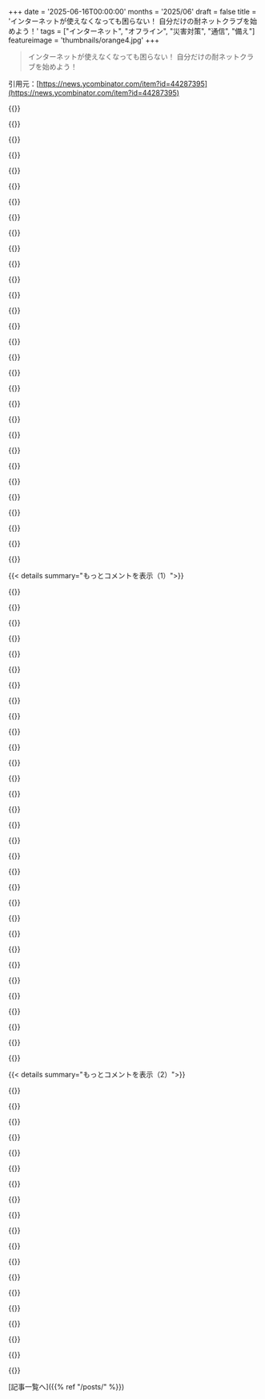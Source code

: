 +++
date = '2025-06-16T00:00:00'
months = '2025/06'
draft = false
title = 'インターネットが使えなくなっても困らない！ 自分だけの耐ネットクラブを始めよう！'
tags = ["インターネット", "オフライン", "災害対策", "通信", "備え"]
featureimage = 'thumbnails/orange4.jpg'
+++

> インターネットが使えなくなっても困らない！ 自分だけの耐ネットクラブを始めよう！

引用元：[https://news.ycombinator.com/item?id=44287395](https://news.ycombinator.com/item?id=44287395)




{{<matomeQuote body="Meshtasticはインターネットがないとセットアップがマジ大変！旅行先の田舎で試したらネットほぼなくて痛感したよ。<br>全部Webファーストなんだよね。<br>ボードに書き込むのも「Web Flasher」推奨だし、ソースからやろうにもPlatformIOとかネット必須。<br>クライアントもストアかWebアプリだけど、オフラインじゃない。<br>ボード自身がWebアプリをホストするって後で知ったけど、それもWi-Fi必要でPC直繋ぎじゃダメ。<br>ドキュメントもサイトにあるだけで「オフラインでDL」とか「自分でホストする方法」なんてどこにもない。<br>詳しい人ならいけるかもだけど、主要な配慮じゃないみたい。<br>事前に全部準備しとけってのがこの記事の趣旨なんだろうけど、オフラインで読めるPDFドキュメントすらないってマジ？<br>Meshcoreもスレで知ったけど、サイトの「始め方」がYoutubeって緊急時無理じゃん！" userName="alnwlsn" createdAt="2025/06/16 14:28:40" color="#785bff">}}




{{<matomeQuote body="俺はいつもCLIか「ドラッグ＆ドロップ」でファームウェア書き込んでるよ。Web Flasherは初心者には良いけど、デバイスによっては完全にオフラインでやれる方法もあるんだ。<br>Androidクライアントの.apkファイルはGitHubから直接DLできるよ。<br>まぁでも、「長期的なネットなし」のユースケースにはもっと力入れるべきだ、ってのは同意するね。" userName="amatecha" createdAt="2025/06/16 18:21:00" color="#ff5c5c">}}




{{<matomeQuote body="インターネット回復力が大事って話だと、必要な時にflashedされてないLoRaボードが手に入るかっていうと、多分ゼロじゃない？<br>オフラインで全部できるツールチェーンを組むのは良いアイデアだと思う（RasPiのSDカードに書き込みとか設定に必要なもの全部入れとくとか、Androidのapkをアーカイブしておくとかさ）<br>でも俺が「ネット回復力クラブ」のリソースを割り当てるなら、それは優先順位かなり低いかな。" userName="bigiain" createdAt="2025/06/16 23:10:35" color="">}}




{{<matomeQuote body="それは誰がどんなリスクを想定してるかによると思うな。<br>例えばHundred Rabbitsはネット環境が超不安定な場所で生活してるんだ。ヨットの上で生活してて、そこでコンピューティングの仕事もしてる。<br>だから信頼できるネットどころか、信頼できる電源にすら依存しない独自のツールを自分で作るしかなかったわけ。<br>Collapse OSとかDusk OSは、社会崩壊のリスクに備えてツール作ってるプロジェクトだよ。ネットがないのはもちろん、もうシリコンチップすら作れない状況で、みんな既存のシステムをあさって生き延びるシナリオね。" userName="hosh" createdAt="2025/06/17 17:37:35" color="#45d325">}}




{{<matomeQuote body="場合によるね。俺はもう数年Meshtasticをいじってるから、数年前の互換デバイスがかなり溜まってるんだ。<br>中にはすごく古いファームウェアバージョンのままのもある。<br>もし「いざという時」が急に来て、それをできるだけ多くのコミュニティメンバーに配る必要が出たら、かなりの割合が新しいファームウェアと互換性なくて使えないと思う。<br>まぁ良い点としては、ファームウェアのzipとか、他のOSとかドライバーとかファームウェアとか、大量にNASに溜め込んではいるんだけどね。" userName="amatecha" createdAt="2025/06/18 23:23:20" color="#45d325">}}




{{<matomeQuote body="コンパイル済みのファームウェアはGitHubで手に入るし、それを書き込むスクリプトも一緒になってるよ。<br>Meshtastic CLIも使えるし。<br>ドキュメントだってgitリポジトリに.mdx形式であるんだよ。<br>君が挙げてる「罪」は全部、Webブラウザに慣れてるユーザーにとって、より便利になろうとした結果じゃん？<br>Web3にしたって、今のWebは分散化からはかなり遠いし。" userName="meehow" createdAt="2025/06/16 20:35:21" color="#785bff">}}




{{<matomeQuote body="GitHubにアクセスできなくなったらどうする？" userName="hosh" createdAt="2025/06/17 17:27:23" color="">}}




{{<matomeQuote body="ああいう問題の多くは、ユーザーや貢献者の規模と多様性で解決すると思うんだ。<br>Linuxを見てよ。この10年でめちゃくちゃ盛り上がったけど、最大の要因は使いやすさだよ。UI/UXがずっと良くて綺麗になった。<br>もちろんMicrosoftとかAppleが閉鎖的になって、代替を探す人が増えたってのもあるけど、使いやすさがあったからそういう人たちに居場所ができたし、より規模が大きくて多様なコミュニティがそれをより親しみやすくしたんだ。<br>言いたいのは、批判は続けつつ、それをただの文句じゃなくてフィードバックとして捉えようってこと。<br>そうすれば、こういうものを本来あるべき姿にできるから。<br>結局、ここは素晴らしい製品を作る場所なんだろ？<br>そして、ドキュメントの重要性を絶対に過小評価するなよ。常に変わるから面倒でうんざりするかもしれないけど、どうやるか分からなきゃ誰も協力してくれないんだから。会社でもOSSプロジェクトでもね。すごく儲かる投資だよ。" userName="godelski" createdAt="2025/06/18 03:40:27" color="">}}




{{<matomeQuote body="君のクライアント特有の心配は、多分妥当じゃないかもしれないよ。<br>Webアプリはオフラインでも普通に動くみたい。ブラウザでページを保存しとけば。<br>AndroidアプリはGitHubにビルド済みのがあるよ。<br>iOSアプリはAppleのせいでエンドユーザーにオフライン配布できない。Appleを責めるか、もっと良い携帯買いなよ。" userName="ycombinatrix" createdAt="2025/06/17 08:31:46" color="#38d3d3">}}




{{<matomeQuote body="ちなみに、ボードをただPCに繋ぐだけでWebアプリが使えるようにするのって、割と簡単なことだよ。<br>便利さのために、Ethernet-over-USBで制御用のWebサーバーをホストするデバイスとか、見たことあるし。" userName="graealex" createdAt="2025/06/17 09:03:27" color="">}}




{{<matomeQuote body="これを聞くとワクワクするね。「local-first」なエコシステムやインフラの具体的な目標になりそうだから。でも、「local-first」マニフェストは期待と違ってガッカリ。「Bluetoothで直接スマホ同士を同期」ってイメージだったんだ。SaaSは中央サーバー依存の方が儲かるから「offline-first」って感じだね。Meshtasticみたいなツールも災害後に役立たせるなら、完全にlocal-firstで頑丈じゃないとダメだよね。" userName="hosh" createdAt="2025/06/16 17:53:08" color="">}}




{{<matomeQuote body="大都市でMeshtasticを試したけど、実際のパフォーマンスはイマイチだったよ。メッセージが届かなかったり、返信できなかったり。アンテナとかメッシュのせいでダメみたい。公開チャットは静かかテスト投稿だらけ。100ノード超えると遅くなって使い物にならない。緊急時にMeshtasticは頼れないね。<br>むしろ古いWi-Fiルーターを使った公共Wi-Fiメッシュの方が使えるかも。スマホみんな持ってるし、電力少ないし。停電には弱いけどね。" userName="wao0uuno" createdAt="2025/06/16 10:47:16" color="#ff5733">}}




{{<matomeQuote body="スペインで停電を経験したんだけど、こういうの（スマホを使うやつ）があると本当に役立つと思ったよ。誰か一人でもジェネレーターとかStarlinkを持ってれば、みんなにネット接続を提供できるんだ。" userName="GardenLetter27" createdAt="2025/06/16 10:59:19" color="">}}




{{<matomeQuote body="みんなが自家発電（太陽光とか風力）やメッシュネットワーク、衛星ネットで「自給自足」みたいになっていくのが面白いね。電力会社が売電に払わないからオフグリッドになるんだ。ロボットが食料作る畑があれば、現代技術で中世に戻るみたい。IT億万長者が封建領主、ヤバい右翼ポピュリストが変なアゴの王様みたいでさ。" userName="moffkalast" createdAt="2025/06/16 11:45:06" color="">}}




{{<matomeQuote body="Wi-Fiルーターって、カバーできる範囲の割に意外と電気食うんだよね。100平方メートルで10ワットとか。都市全体をカバーしようと思ったら結構な量になるよ。" userName="adrianN" createdAt="2025/06/16 11:58:00" color="#45d325">}}




{{<matomeQuote body="スマホメーカーがまだメッシュネットワークを実装してないのが不思議だよね。AppleのFind Myネットワークは近いけど、あれはデータ転送の帯域幅がすごく低いし。Appleの新しいモバイルWi-Fiチップが、もしかしたら将来のインターネットメッシュネットワークに繋がるのかもしれないね。" userName="cedws" createdAt="2025/06/16 11:22:01" color="">}}




{{<matomeQuote body="売電についてだけど、グリッドは産業標準を満たせばちゃんと払ってくれるよ。個人が太陽光パネルとかインバーターを適当に繋ぐのは、庭の物置作る経験で高層ビル建てようとするみたいなもん。安全じゃないし、理由も分からず、結局誰か怪我するよ。" userName="pyrale" createdAt="2025/06/16 13:48:13" color="#ff33a1">}}




{{<matomeQuote body="みんなもう24時間動かしてるもの、ほとんど持ってるよね。2台目を外部アンテナ付きにしても、そんなに大差ないと思うけどな。" userName="wao0uuno" createdAt="2025/06/16 13:08:45" color="">}}




{{<matomeQuote body="ウクライナの電力網はロシアのドローンやミサイル攻撃を何年も受けてるけど、復活し続けてるんだ。短い検索だと最長でも12時間くらいの停電らしいよ。最近の大都市で、完全に長期間停電するなんて考えにくいね。" userName="wao0uuno" createdAt="2025/06/16 15:44:23" color="">}}




{{<matomeQuote body="どこに住んでるの？イギリスだと、余った太陽光発電の電気を電力会社に売ったらお金もらえるんだよ。" userName="edent" createdAt="2025/06/16 12:40:19" color="#ff33a1">}}




{{<matomeQuote body="「数日」っていう長期的な停電はそうかもね。でも数週間前はスペイン全土で少なくとも12時間停電したし、昨日もイタリアのトリノで10時間停電があったんだ。" userName="pmontra" createdAt="2025/06/16 16:13:09" color="#ff5c5c">}}




{{<matomeQuote body="そうそう、その評価には同意。Meshtasticのノードを1年くらい動かしてるけど、連絡取れたの多分2回だけなんだ。YAGIとか専用アンテナ（868 MHz）使っても俺の場所だと電波の届きが悪い。1キロ歩くだけで信号弱くなるみたい。高さは大事だけど、868 MHzは早く減衰するみたいだね。だから、Meshtasticはあんまり使えるソリューションじゃないと思う。Hamnetとかアマチュア無線の方がずっと優れてる。今はSDRのおかげでハンディ無線機も20ユーロくらいでめっちゃ安くなったしね。" userName="TeamMCS" createdAt="2025/06/16 12:46:51" color="#ff33a1">}}




{{<matomeQuote body="それは普通、太陽光発電してる人が少ない場合の話だよ。電力網は家庭での発電に対応してないから。もし地域に太陽光発電が多すぎると、使いきれない分を売ってもお金にならないどころか、発電しすぎると切られちゃうことすらある。結果、昼間に余った分はお金にならず、夜は請求されるっていう最悪の状態。だから蓄電池を買ってピーク分を貯めるようになるし、電力会社からの電気はほぼオプション扱いになっていくんだよ。" userName="moffkalast" createdAt="2025/06/16 13:08:32" color="#ff5733">}}




{{<matomeQuote body="バッテリーの持ちは超大事だよ。そこそこの速度を出そうとするとバッテリーをすごく消耗するだろうね。みんな見知らぬ人のために自分のバッテリーを犠牲にしたくないだろうし。" userName="wat10000" createdAt="2025/06/16 12:54:31" color="">}}




{{<matomeQuote body="Meshtasticも計画は必要だよ。俺の地域には山頂にROUTERがあって、街のノイズを抑えてくれるんだ。だから80kmくらいまで結構信頼できる。人口50万人くらいの地域で、LONG_FASTモードでノード80個くらいだよ。これはwifiじゃ絶対無理。でも、Meshtasticのルーティングアルゴリズムはすごく効率が悪くて、改善の余地がめっちゃあるけどね。" userName="bigfatkitten" createdAt="2025/06/16 21:31:18" color="#38d3d3">}}




{{<matomeQuote body="正直、ウクライナの人たちにはもっと感心させられるよ！ロシアがいなくなったら、彼らはこの分野で他のヨーロッパ諸国にレジリエンス（回復力）がどんなものか教えてあげられるんじゃないかな。" userName="PokemonNoGo" createdAt="2025/06/16 19:09:51" color="">}}




{{<matomeQuote body="たぶん「誰かがケガする」って部分を文字通りに受け取りすぎだけど、インバーターって停電すると出力止まるんだよね。<br>多くのインバーターがないと、そこら辺だけグリッドから切り離されてないって他のインバーターに思わせるのは難しいよ。<br>それを検知する特別なロジックがあるかもしれないね。<br>もちろん、グリッドに制御されない入力が多すぎて不安定になるケースもあるけど、少なくともニュースになるようなひどいことはまだ起きてないみたいだね。<br>今の流れが続けばいずれ起こるだろうけど、その時は適切な対策が取られるだろうし、大規模な太陽光発電所では既に取られてるよ。" userName="ahartmetz" createdAt="2025/06/16 20:56:58" color="">}}




{{<matomeQuote body="住宅用発電に対応してるグリッドが少ない場合や、地域のインフラが過剰に整備されてる場合はそうなんだよね。<br>オーストラリアは屋根付き太陽光発電の住宅密度が世界一高くて、グリッド供給の約11％を占めてるんだ。<br>売電制度（Feed-in tariffs）も普通にあるよ。" userName="bigfatkitten" createdAt="2025/06/16 21:40:19" color="">}}




{{<matomeQuote body="それはね、君を夢中にさせるように設計されてるからだよ。<br>僕の今のスマホは7050 mahで80w充電できるから、週に2回くらいしか充電しないんだ。<br>もし少しでもカオスな生活をしてたら、1日に30回充電することを考えたり、ケーブルを溜め込んだり、モバイルバッテリーを充電しまくったりするけど、結局バッテリー切れになるんだよね。<br>今は動かさない、壊れないケーブルが1本だけあれば良いんだ。" userName="econ" createdAt="2025/06/16 18:46:29" color="">}}




{{<matomeQuote body="サイバーパンク小説の面白い前提になりそうだね。<br>奇妙な顎は残しといた方がいいよ、整形手術で何でもできるから！" userName="bandoti" createdAt="2025/06/16 12:26:58" color="">}}




{{< details summary="もっとコメントを表示（1）">}}

{{<matomeQuote body="Meshtasticのルーティングはめちゃくちゃ原始的で効率悪いよ。<br>https:＼＼www.disk91.com＼2024＼technology＼lora＼critical-analysi..." userName="UltraSane" createdAt="2025/06/16 13:56:46" color="#ff5c5c">}}




{{<matomeQuote body="Reticulum networkって試したことある？<br>僕も試してみたいんだ。<br>https:＼＼reticulum.network<br>https:＼＼unsigned.io＼rnode＼" userName="hyperionplays" createdAt="2025/06/16 13:08:22" color="#45d325">}}




{{<matomeQuote body="そうそう、でも代わりにすごい帯域幅が手に入るんだ。<br>でも、都市全体規模のテキストネットワークを動かすのに十分かは分からないな。" userName="apitman" createdAt="2025/06/16 22:05:48" color="">}}




{{<matomeQuote body="それは地元の規制が具体的に小規模発電について定めてる場合にそうなるんだ。" userName="bigfatkitten" createdAt="2025/06/17 09:15:00" color="">}}




{{<matomeQuote body="ソーラーパンクって、他のSFパンクの中で一番無視されてるよね。<br>たぶん、それは実際には結構良い感じで、ざらざらした憂鬱な物語の舞台にはなりにくいからじゃないかな？" userName="moffkalast" createdAt="2025/06/16 13:11:16" color="">}}




{{<matomeQuote body="まず言いたいのは、これは住宅用電力生産の課題についてで、産業用じゃないってことね。グリッドがダウンしたらゲームオーバーだよ。インバーターの反応とか関係ない。電力会社が家庭用を買わないのは、周波数・電圧管理とかグリッドに必要なサービスを提供しないから。過剰生産で地域全体の停電も起こりうるんだ。" userName="pyrale" createdAt="2025/06/17 07:40:33" color="#ff33a1">}}




{{<matomeQuote body="＞ 朝起きたら停電してて、インターネットも落ちてて、携帯も繋がらないのが悪夢<br>分からんけど…歳取るにつれて、これってどんどん理想に聞こえてくるな（笑）" userName="lljk_kennedy" createdAt="2025/06/16 08:38:41" color="#ff5c5c">}}




{{<matomeQuote body="皮肉なのは分かるけど、もっと真剣にシミュレーションした方がいいよ。これ、最近の停電でスペインやポルトガルで起こったことだけど、全然きれいなもんじゃなかった。" userName="ndr" createdAt="2025/06/16 08:40:21" color="#ff5733">}}




{{<matomeQuote body="いや、でもそこまでひどくもなかっただろ。<br>混乱や逮捕はあったけど、大半の人は外で交流したり、踊ったり、仕事の日にはやらないような突発的なことをしてたよ。" userName="camillomiller" createdAt="2025/06/16 08:45:36" color="#ff33a1">}}




{{<matomeQuote body="それは、みんな数時間で元に戻ると思ってたからだよ。もっと壊滅的な広範囲の停電だったら、たぶんダンスなんかしてないだろうね。" userName="dewey" createdAt="2025/06/16 08:49:54" color="#785bff">}}




{{<matomeQuote body="約20年前にアメリカで広い停電があった時、最大の問題はガソリンスタンドがダメになったことだ。車が立ち往生して、電源回復を待ってた。もし電気もガスもどこもダメになったら、食料とか他のインフラもすぐに壊滅するだろうね。" userName="al_borland" createdAt="2025/06/16 11:48:41" color="#785bff">}}




{{<matomeQuote body="ガソリンスタンドに自家発電機を義務付けないなんて absurd （ばかげてる）だよな。燃料はあんなにあるのに！<br>これじゃあ、停電時に自家発電機用の燃料を誰も買えなくなる。<br>今年のLAの火災の時の停電で、これは大きな問題だった。" userName="tcoff91" createdAt="2025/06/16 12:41:49" color="#ff5c5c">}}




{{<matomeQuote body="でも待てよ、”きれいだった”のか”そうじゃなかった”のか、どっちなんだ？ ”きれいじゃなかった”から始まったのに、”OK、きれいだったよ、でもそれはすぐに解決すると思ってたからだけどね”になったぞ。" userName="AlecSchueler" createdAt="2025/06/16 11:14:54" color="">}}




{{<matomeQuote body="料理、冷蔵、水の揚水は電力に依存してるからね。1日以上続いたら間違いなくひどいことになるよ。" userName="killerstorm" createdAt="2025/06/16 09:06:35" color="#ff33a1">}}




{{<matomeQuote body="ガソリンスタンドは個人経営だし、ガソリンで儲けはほとんどなくて、売上の大半はコンビニ部分なんだよね。<br>そこに、何十年かに一度あるかないかの災害で、計画性がない人たちのために、一番利益率の低いガソリンを売るために何十万〜何百万もするバックアップ電源システムに投資して、年間何十万もの維持費をかけろって要求するのは、結構ばかげてると思うな。" userName="dghlsakjg" createdAt="2025/06/16 14:53:59" color="">}}




{{<matomeQuote body="こういうのが、ソーラーシステムにバッテリーとアイランディング機能を追加して、長期停電の時に必要最低限の電力を自分で確保しようと考えてる理由の一つだよ。<br>これがどれくらい「プレッパー」なのかは分からないけどね。缶詰とか武器とか発電機は持ってないし。これを始めたのは、停電の間も自分で色々ホストしてるHome Labをオンラインに保つためだったんだ。<br>あと、僕が住んでる街にはアドホックなアマチュアWiFiネットワークがあって、数キロ範囲で繋がってるんだ。昔メンバーだったんだけど、皮肉なことに（この記事の文脈ではね）光回線を手に入れたら興味を失っちゃって。まあ、優先順位リストの上に戻ってきてないってだけなんだけど: https://air-stream.org/<br>彼らはこの話題に関しては先を行ってる感じだね。" userName="BLKNSLVR" createdAt="2025/06/16 09:40:55" color="#45d325">}}




{{<matomeQuote body="若い人とか身軽な人には良いだろうけど、酸素濃縮器が必要なCOPD患者とか、滅菌済みの哺乳瓶が足りなくなってきた赤ちゃんの親には、そんな簡単じゃないよね。" userName="closewith" createdAt="2025/06/16 12:08:24" color="">}}




{{<matomeQuote body="それは視点によるだろうね。ここポルトガルでは、多くの人がパティオに座って友達と話したり、グリルで料理したり、カードしたり、ワインを飲んだりして、概ねかなり楽しんでたよ。<br>僕が住んでる小さな村では、電気が戻った時に集団で「あーあ」って声が上がったし、明日の朝仕事に行かなきゃいけないことにがっかりしたって言う人が結構いたね。" userName="tmountain" createdAt="2025/06/16 11:21:46" color="">}}




{{<matomeQuote body="冷蔵のためにソーラーとバッテリーを使うのは無駄だと思うな。<br>家を持ってるなら、すごく昔ながらの方法、深い穴を掘って食料を暗くて涼しい場所に保管するのを試したら良いよ。名前は忘れたけど、数週間から数ヶ月はミリワットも使わずにいけるよ。" userName="axelthegerman" createdAt="2025/06/16 10:53:51" color="">}}




{{<matomeQuote body="ソーラー＋バッテリーは、地元で数週間の停電とかならすごく良いし、全国的でも数日なら大丈夫だろうね。<br>社会崩壊みたいな状況だと最悪で、ターゲットになっちゃうよ。" userName="ta1243" createdAt="2025/06/16 11:09:47" color="">}}




{{<matomeQuote body="人生で一度あるかないかの数日間の地域停電に、どうやって事前に計画しろっていうの？みんな念のためにガレージに何百ガロンもガソリン貯蔵しとくべきなの？それとも、冬の短い日でも電気自動車と家を動かせるくらいのバッテリー容量がある個人用ソーラー発電システムに、全国の全世帯が何百万も投資するの？賃貸の人はどうするの？運が悪かったってだけ？個人にこんな準備を求めるのは、同じくらいばかげてると思わない？" userName="al_borland" createdAt="2025/06/16 16:13:30" color="">}}




{{<matomeQuote body="＞社会崩壊みたいな状況だと最悪で、ターゲットになっちゃうよ<br>何のターゲット？みんなが家に充電に来るの？<br>もし人口の50％以上がソーラー設備を持ってたら、なんでターゲットになるの？" userName="antisthenes" createdAt="2025/06/16 13:02:34" color="">}}




{{<matomeQuote body="瓶を消毒するには、毒性物質がほとんど入っていない沸騰水があればいいんだよ。沸騰水を得るには水、容器、燃える燃料、火元、そして燃える燃料から水に熱を伝える手段が必要だね。金属鍋がなくても、石を熱してプラスチック、ガラス、陶器、木などの容器に入れた冷たい石の上に積んで水に入れるとかすれば、沸騰させられるらしいよ。" userName="goda90" createdAt="2025/06/16 14:56:05" color="#38d3d3">}}




{{<matomeQuote body="一生に一度あるかないかの数日間の地域的な停電にどう備えるかって？Ready.govにやり方があるよ。みんなが数百ガロンもガソリンをガレージに貯めておくべきかって？まさか。数日の間に何百ガロンもガス使うような人いる？工業規模の作業でもしてるなら別だけどね。心配なら、数日分のガソリンを手元に置いとけばいいんだよ。ほとんどの人は週にガソリン満タン1回くらいだから、半分になったら満タンにするくらいで十分。ジェネレーターが時々役立つ場所に住んでる俺みたいなのは、ジェリカン数本にガソリン入れとくのが普通。何百ガロンもあったら数週間は楽勝だよ。ほとんどの人は車にしかガソリン使わないし、車には数日分のガソリン備蓄機能が付いてるでしょ。<br>停電中に全てのGSが給油できるように義務付けたら？それは仮説の解決にはならないよ。強力なジェネレーターとか専用のスイッチがないと、家の電力はガソリンじゃ賄えないし。借りてる人とかアパートの住人にとって、動いてるGSは何の役に立つの？<br>とにかく。マジで絶望的な状況になったら、手先の器用な人ならその場でジェネレーターを配線して、給油ポンプを動かすのはそんなに難しくないよ。まあその時点で支払いネットワークが生きてる可能性は低いけどね。そうなったらマジで絶望なら手動でポンプ動かすしかないか。<br>個人がこれに備えるのは absurd （ absurd は「不合理な、ばかげた」って意味だよ）に思える？全然 absurd じゃないよ。専門家や政府も、災害に備えて自分で準備するよう推奨してるんだ。外部の助けなしに48時間生き延びるのに十分な物資を手元に置くようにって。この premise （ premise は「前提」って意味ね）に基づいた政府の取り組みやキャンペーン、組織全体があるんだから。USA連邦政府版ならReady.govを見てみたら？アメリカなら住んでる州や地域レベルの取り組みも見つかるかもね。過去の大規模で数日間の地域停電はほとんど weather related （ weather related は「天候に関連した」って意味だよ）で、つまり予測可能だったんだよ。" userName="dghlsakjg" createdAt="2025/06/16 16:54:40" color="#38d3d3">}}




{{<matomeQuote body=" obvious （ obvious は「明白な、言うまでもない」って意味だよ）だけど、全部じゃないよ。これを言わなきゃならないなんて信じられないけど、 prolonged blackouts （ prolonged blackouts は「長期の停電」って意味ね）（それに伴う衛生、温度管理、食料安全、食料入手可能性など、 downstream ramifications （ downstream ramifications は「下流への影響」って意味だよ）全部を含めて）は、電力が無い日が経つにつれて infant mortality （ infant mortality は「乳児死亡率」って意味だよ）を指数関数的に上昇させるだろうね。" userName="closewith" createdAt="2025/06/16 13:00:56" color="#ff5c5c">}}




{{<matomeQuote body="ガソリンって shelf life （ shelf life は「貯蔵寿命」って意味ね）がすごく短いんだよ。" userName="20after4" createdAt="2025/06/16 18:38:12" color="">}}




{{<matomeQuote body="チェストフリーザーを冷蔵庫に改造すれば battery （ battery は「バッテリー」って意味ね）要らないよ。やり方はここ見てね→https://www.notechmagazine.com/category/refrigeration" userName="chairmansteve" createdAt="2025/06/16 15:28:33" color="">}}




{{<matomeQuote body="＼u003e金属鍋がなくても、石を熱してプラスチック、ガラス、陶器、木などの容器に入れた冷たい石の上に積んで水に入れるとかすれば、沸騰させられるらしいよ。<br>それは sterile water （ sterile water は「殺菌された水」って意味だよ）は得られるかもしれないけど、やるのは極めて difficult （ difficult は「難しい」って意味ね）だし、思ってるよりはるかに多くの石が必要だよ、水に対して石の mass （ mass は「質量」って意味ね）は楽に5倍くらいいるかな、 full minute （ full minute は「丸1分」って意味だよ）ちゃんと boiling （ boiling は「沸騰」って意味だよ）させるにはね。それに clean water （ clean water は「清潔な水」って意味ね）にはならないよ。たくさんの potentially very unpleasant （ potentially very unpleasant は「潜在的に非常に不快な」って意味ね）な dissolved solids （ dissolved solids は「溶解固形物」って意味だよ）が入った sterile water になるだけ。赤ちゃんに飲ませるなんて絶対ダメだね。" userName="closewith" createdAt="2025/06/16 16:54:04" color="#ff5c5c">}}




{{<matomeQuote body="停電中に毎日ジェネレーター用のガソリンを取りに行かなきゃいけなかったんだ。町で電気が通じてたのはガソリンスタンド1箇所だけだったよ。もしso cal（ソカル、南カリフォルニアのことらしいね）に住んでなくてpublic safety power shutoffs（PSPS、公共安全停電のことらしいね）に対処しなくていいなら、 quit talking out of your ass （ quit talking out of your ass はスラングで「でたらめ言うのやめろ」って感じの意味だよ）。俺たちの電力網はここでは unreliable （ unreliable は「信頼できない」って意味ね）すぎて、ガソリン infrastructure （ infrastructure は「インフラ」って意味だよ）をもっと resilient （ resilient は「回復力のある、しなやかな」って意味だよ）にする必要があるんだ。いざという時、みんな fuel （ fuel は「燃料」って意味ね）を入手できなきゃ困るんだよ。一般大衆は、地域全てのガソリンスタンドがダウンする状況に備えられるほど準備なんて絶対しない。コストを賄うためにガソリン価格を10セント上げろよ。全てのスタンドがそう義務付けられたら、一斉に値上げするだけだから margin （ margin は「利益率」って意味ね）の問題もなくなるだろう。" userName="tcoff91" createdAt="2025/06/16 17:25:56" color="#38d3d3">}}




{{<matomeQuote body="戦争とか気候変動のせいで、ヨーロッパでは今後ネット障害が増えるらしいよ。政府も企業も、通信が完全にダメになる事態に備えなきゃいけないってさ。この話は、すぐに復旧しないネット断にどう対応するか、ってのがテーマだからね。" userName="lucianbr" createdAt="2025/06/16 11:47:17" color="#ff5c5c">}}

{{</details>}}




{{< details summary="もっとコメントを表示（2）">}}

{{<matomeQuote body="電気が止まったらあっという間に暗黒時代に戻るだろうね。昔の人はサバイバル術を知ってたけど、今は便利な生活に慣れすぎてて、現代のモノなしで生き残れる人はほんの一部だよ。" userName="20after4" createdAt="2025/06/16 18:48:01" color="">}}




{{<matomeQuote body="災害に強い通信にはメッシュネットワークが基本だね。その上で動かすサービスは何にする？リアルタイムチャットならIRCとかMatrix、メールならSMTPみたいな分散型が良いかも。フォーラムはNNTPとか。あと、災害時にみんなが使えるように、クライアントソフトを入れたUSBキットを用意するのも手だね。" userName="liotier" createdAt="2025/06/16 09:00:44" color="#38d3d3">}}




{{<matomeQuote body="災害後にみんなが使えるようにするの、アプリストアが使えないし、スマホで証明書なしの接続とかするの結構難しいんだよね。NNCPっていうストア＆フォワード向きのプロトコルもあるけど、まだそんなに広まってないみたい。" userName="myself248" createdAt="2025/06/16 12:55:46" color="#ff33a1">}}




{{<matomeQuote body="こないだネットが使えない状況を考えてたんだけど、MacってAppleにオンラインでアクティベーションしないとOSを再インストールできないから、もしもの時に一番役に立たないかもって思ったんだ。" userName="wpm" createdAt="2025/06/16 14:27:13" color="">}}




{{<matomeQuote body="それなら、「Big Penguin」（Linuxのこと）に魂を売る時が来たね。" userName="myself248" createdAt="2025/06/16 14:36:33" color="">}}




{{<matomeQuote body="Macが使えないなら、Linuxが入ったUSBメモリを持ち歩くのが良いよ。Ventoyを使えば、一つのUSBに複数のLinuxディストリビューションを入れておけるから、色々なPCで使えるようになるよ。" userName="GTP" createdAt="2025/06/16 15:59:15" color="">}}




{{<matomeQuote body="でもさ、USB起動のLinuxって、ネットがないと使いたいソフトを全部入れられないから、すぐに快適に使えるわけじゃないんだ。普段からメインで使って慣れておくのが一番だと思うな。" userName="myself248" createdAt="2025/06/16 16:29:14" color="#38d3d3">}}




{{<matomeQuote body="Apple Silicon Macだと、USBからLinuxを起動できるのかよく分からないな。AsahiのインストールもmacOSから始めるみたいだし。たとえできたとしても、Macのオンラインアクティベーション問題とは別の話かもしれないね。" userName="cormorant" createdAt="2025/06/16 20:20:05" color="">}}




{{<matomeQuote body="へえ、最近スマホでhttp接続するのって難しいんだね。知らなかったよ。これってアプリストアの規則のこと？それとも普通のhttpサイト見るのも大変なの？iosだと問題なく見れるけどな。<br>関連するURLはこちら -＞ https://developer.android.com/guide/topics/manifest/applicat... と https://developer.apple.com/documentation/security/preventin..." userName="cormorant" createdAt="2025/06/16 20:03:58" color="">}}




{{<matomeQuote body="この記事のポイントはメッシュネットワークをネットの代替にするんじゃなくて、＜耐ネットクラブ＞が普通のネットを復旧させる間の連絡手段にするってことだと思うよ。" userName="bkummel" createdAt="2025/06/16 12:42:42" color="">}}




{{<matomeQuote body="本当の＜復旧チーム＞はtelcos／ispsにいるはず。彼らはdark fibreや自家発電を持ってて、bgpとかがダメになってもirc、voip、emailなんかで連絡取れるんだ。昔ispにいた頃は、asオペレーター専用の電話網があるって読んだな。それがダメになるような大災害なら、radio hamsとか災害サービス用の無線に頼ることになるね。" userName="lambdaone" createdAt="2025/06/16 15:39:22" color="#45d325">}}




{{<matomeQuote body="記事の筆者はtelcoの人と話したらしいけど、復旧の緊急計画なんて知らないみたいだったって言ってたな。eu諸国とusaで事情が違うのかもね。" userName="GTP" createdAt="2025/06/16 16:14:47" color="">}}




{{<matomeQuote body="mesh radioの帯域幅はかなり低いね。lora無線とか他の干渉源と競合するし、遠距離だとホップするごとに帯域幅と遅延が増える。テキストメッセージにはいいけど、0.3kbpsから27kbpsじゃ、短い距離での低帯域通話かテキストだけのサイトくらいしか実用的じゃない。<br>固定式のmulti-megabit point-to-point microwave radio linksをbackboneにしてloraをaccess networkにする方が理にかなってるかもね。実際にやった人の経験を聞きたいな。" userName="lambdaone" createdAt="2025/06/16 11:58:49" color="#38d3d3">}}




{{<matomeQuote body="この記事のポイントはメッシュネットワークをネットの代替にするんじゃなくて、＜耐ネットクラブ＞が普通のネットを復旧させる間の連絡手段にするってことだと思うよ。" userName="bkummel" createdAt="2025/06/16 12:41:47" color="">}}




{{<matomeQuote body="都市ごとにクラブ運営のbackboneを作るって考えに行き着いたよ。100mbitのethernet-over-microwave linksとかで。高層ビルをhubにすれば、wifiやloraをaccess networkにしたまともなmeshが作れるかも。帯域幅は制限しないとダメだけどね。microwave linksは高いし、太陽光やbatteryの電源も必要だから安くはない。<br>あと＜big ears, small mouth＞の技術も考えられる。loraみたいなので合法的なeirpで送信しつつ、高利得のparabolic dishとlnaで受信すれば、帯域幅と距離を大幅に改善できる。hardware的にも難しくなさそうだけど、誰か作ったことあるか、実用面や規制面でどうなのか知りたいな。" userName="lambdaone" createdAt="2025/06/16 12:19:42" color="#785bff">}}




{{<matomeQuote body="＜big ears, small mouth＞ってまさに規制で奨励されてることだから、規制の問題はないと思うよ。duplexing用の余分なhardwareも不要。一般的なsx1276 chipはtxとrxが分かれてるから、pcbで引き出すだけでいい。実際には2つのdishを正確に合わせるのが難しいから、1つのdishを焦点に置く方が実用的だね。<br>sx1276にはpa control pinもあるし、lnaを無視してrf feedline lossesを最小限に抑えるためにtransceiverを焦点に置くのもシンプルだよ。" userName="myself248" createdAt="2025/06/16 12:53:23" color="#ff5c5c">}}




{{<matomeQuote body="chipにtxとrx pinが分かれてるなんて知らなかったな。屋上同士で使えるような高くないlora transceiversって市場に隙間があるかもね。24 db gain antennaを使うと、4 db antennaより距離が10倍になるか、同じ距離でbandwidthやreliabilityがかなり上がるんだ。もっと簡単な設計なら、transmit portとantennaの間に20 db attenuatorを入れて、受信側に24 dbの利得を得ることもできる。proper rf engineering detailsはお勉強ってことで。" userName="lambdaone" createdAt="2025/06/16 15:30:33" color="#ff33a1">}}




{{<matomeQuote body="そういえば、東西で別々のpathsが必要なら、chipsは安いし、市販のboardsを2つ使ってsoftwareで連携させるのが合理的かもね。一つはtx専用、もう一つはrx専用って感じで。同じhardwareで半分だけ使うってこと。" userName="myself248" createdAt="2025/06/18 04:34:35" color="">}}

{{</details>}}



[記事一覧へ]({{% ref "/posts/" %}})
